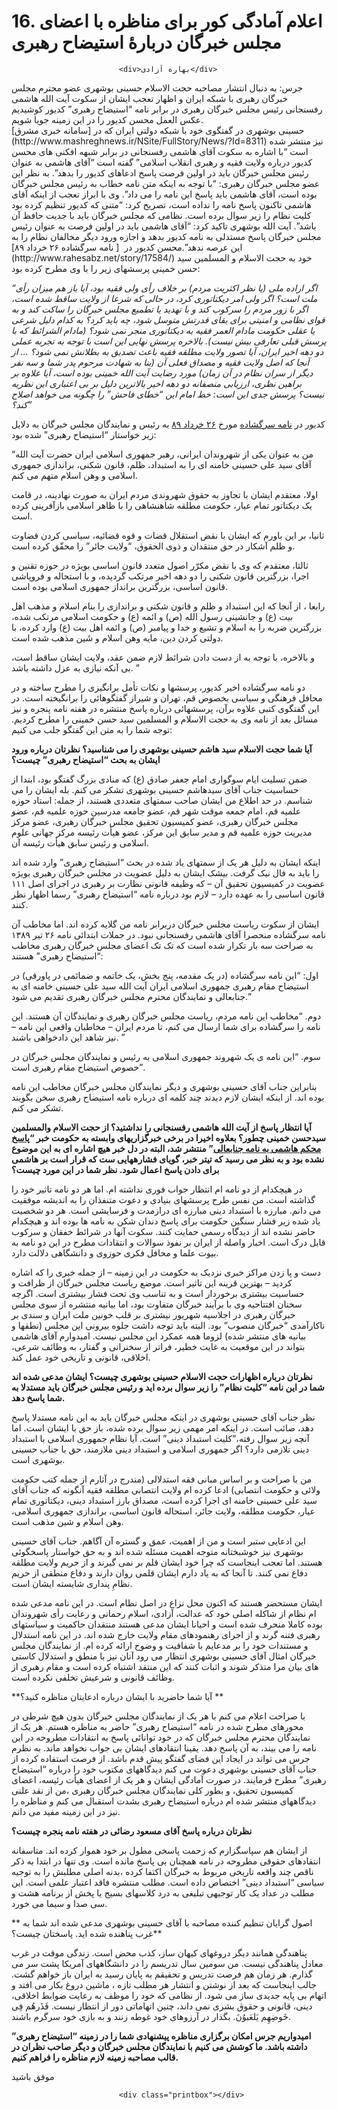 # 16. اعلام آمادگی کور برای مناظره با اعضای مجلس خبرگان دربارۀ استیضاح رهبری

                            <div>بهاره آزادی</div>
<div>جرس: به دنبال انتشار مصاحبه حجت الاسلام حسینی بوشهری عضو محترم مجلس خبرگان رهبری با شبکه ایران و اظهار تعجب ایشان از سکوت آیت الله هاشمی رفسنجانی رئیس مجلس خبرگان رهبری در برابر نامه “استیضاح رهبری” کدیور کوشیدیم عکس العمل محسن کدیور را در این زمینه جویا شویم.</div>
<div>حسینی بوشهری در گفتگوی خود با شبکه دولتی ایران که در [سامانه خبری مشرق](http://www.mashreghnews.ir/NSite/FullStory/News/?Id=8311) نیز منتشر شده است “با اشاره به سکوت آقای هاشمی رفسنجانی در برابر شبهه افکنی های محسن کدیور درباره ولایت فقیه و رهبری انقلاب اسلامی” گفته است “آقای هاشمی به عنوان رئیس مجلس خبرگان باید در اولین فرصت پاسخ ادعاهای کدیور را بدهد”. به نظر این عضو مجلس خبرگان رهبری:‌ “با توجه به اینکه متن نامه خطاب به رئیس مجلس خبرگان بوده است، آقای هاشمی باید پاسخ این نامه را می داد”. وی با ابراز تعجب از اینکه آقای هاشمی تاکنون پاسخ نامه را نداده است، تصریح کرد: “متنی که کدیور تنظیم کرده بود کلیت نظام را زیر سوال برده است. نظامی که مجلس خبرگان باید با جدیت حافظ آن باشد”. آیت الله بوشهری تاکید کرد: “آقای هاشمی باید در اولین فرصت به عنوان رئیس مجلس خبرگان پاسخ مستدلی به نامه کدیور بدهد و اجازه ورود دیگر مخالفان نظام را به این عرصه ندهد”.محسن کدیور در  [ نامه سرگشاده ٢۶ خرداد ۸۹](http://www.rahesabz.net/story/17584/) خود به حجت الاسلام و المسلمین سید حسن خمینی پرسشهای زیر را با وی مطرح کرده بود:

_“اگر اراده ملی (یا نظر اکثریت مردم) بر خلاف رأی ولی فقیه بود، آیا باز هم میزان رأی ملت است؟ اگر ولی امر دیکتاتوری کرد، در حالی که شرعا از ولایت ساقط شده است، اگر با زور مردم را سرکوب کند و با تهدید یا تطمیع مجلس خبرگان را ساکت کند و به قوای نظامی و امنیتی برای بقای قدرتش متوسل شود، چه باید کرد؟ به کدام دلیل شرعی یا عقلی حکومت مادام العمر فقیه به دیکتاتوری منجر نمی شود؟ (مادام الشرائط که با پرسش قبلی تعارفی بیش نیست). بالاخره پرسش نهایی این است با توجه به تجربه عملی دو دهه اخیر ایران، آیا تصور ولایت مطلقه فقیه باعث تصدیق به بطلانش نمی شود؟ … از آنجا که اصل ولایت فقیه و مصداق فعلی آن (بنا به شهادت مرحوم پدر شما و سه نفر دیگر از سران نظام در آن زمان) مورد رضایت آیت الله خمینی بوده است، آیا علاوه بر براهین نظری، ارزیابی منصفانه دو دهه اخیر بالاترین دلیل بر بی اعتباری این نظریه نیست؟ پرسش جدی این است: خط امام این “خطای فاحش” را چگونه می خواهد اصلاح کند؟”_

کدیور در [نامه سرگشاده](http://www.rahesabz.net/story/17584/) مورخ [٢۶ خرداد ۸۹](http://www.rahesabz.net/story/17584/) به رئیس و نمایندگان مجلس خبرگان به دلایل زیر خواستار “استیضاح رهبری” شده بود:

“من به عنوان یکی از شهروندان ایرانی، رهبر جمهوری اسلامی ایران حضرت آیت الله آقای سید علی حسینی خامنه ای را به استبداد، ظلم، قانون شکنی، براندازی جمهوری اسلامی و وهن اسلام متهم می کنم.  

اولا، معتقدم ایشان با تجاوز به حقوق شهروندی مردم ایران به صورت نهادینه، در قامت یک دیکتاتور تمام عیار، حکومت مطلقه شاهنشاهی را با ظاهر اسلامی بازآفرینی کرده است.  

ثانیا، بر این باورم که ایشان با نقض استقلال قضات و قوه قضائیه، سیاسی کردن قضاوت و ظلم آشکار در حق منتقدان و ذوی الحقوق، “ولایت جائر” را محقّق کرده است.  

ثالثا، معتقدم که وی با نقض مکرّر اصول متعدد قانون اساسی بویژه در حوزه تقنین و اجرا، بزرگترین قانون شکنی را دو دهه اخیر مرتکب گردیده، و با استحاله و فروپاشی قانون اساسی، بزرگترین برانداز جمهوری اسلامی بوده است.  

رابعا ، از آنجا که این استبداد و ظلم و قانون شکنی و براندازی را بنام اسلام و مذهب اهل بیت (ع) و جانشینی رسول الله (ص) و ائمه (ع) و حکومت اسلامی مرتکب شده، بزرگترین ضربه را به اسلام و تشیع و خدا و پیامبر (ص) و ائمه اهل بیت (ع) وارد کرده، با دولتی کردن دین، مایه وهن اسلام و شَین مذهب شده است.  

و بالاخره، با توجه به از دست دادن شرائط لازم ضمن عقد، ولایت ایشان ساقط است، بی آنکه نیازی به عزل داشته باشد. ”

دو نامه سرگشاده اخیر کدیور، پرسشها و نکات تأمل برانگیزی را مطرح ساخته و در محافل فرهنگی و سیاسی بخصوص قم، تهران و شیراز گفتگوهائی را برانگیخته است. در این گفتگوی کتبی علاوه برآن، پرسشهائی درباره پاسخ منتشره در هفته نامه پنجره و نیز مسائل بعد از نامه وی به حجت الاسلام و المسلمین سید حسن خمینی را مطرح کردیم. توجه شما را به متن این گفتگو جلب می کنیم:

**آیا شما حجت الاسلام سید هاشم حسینی بوشهری را می شناسید؟ نظرتان درباره ورود ایشان به بحث “استیضاح رهبری” چیست؟**

ضمن تسلیت ایام سوگواری امام جعفر صادق (ع) که منادی بزرگ گفتگو بود، ابتدا از حساسیت جناب آقای سیدهاشم حسینی بوشهری تشکر می کنم. بله ایشان را می شناسم. در حد اطلاع من ایشان صاحب سمتهای متعددی هستند، از جمله: استاد حوزه علمیه قم، امام جمعه موقت شهر قم، عضو جامعه مدرسین حوزه علمیه قم، عضو مجلس خبرگان رهبری، عضو کمیسیون تحقیق مجلس خبرگان رهبری، عضو مرکز مدیریت حوزه علمیه قم و مدیر سابق این مرکز، عضو هیأت رئیسه مرکز جهانی علوم اسلامی و رئیس سابق هیأت رئیسه آن.

اینکه ایشان به دلیل هر یک از سمتهای یاد شده در بحث “استیضاح رهبری” وارد شده اند را باید به فال نیک گرفت. بیشک ایشان به دلیل عضویت در مجلس خبرگان رهبری بویژه عضویت در کمیسیون تحقیق آن – که وظیفه قانونی نظارت بر رهبری در اجرای اصل ۱۱۱ قانون اساسی را به عهده دارد – لازم بود درباره نامه “استیضاح رهبری” رسما اظهار نظر کنند.

ایشان از سکوت ریاست مجلس خبرگان دربرابر نامه من گلایه کرده اند. اما مخاطب آن نامه سرگشاده منحصرا آقای هاشمی رفسنجانی نبود. در جملات ابتدائی نامه ۲۶ تیر ۱۳۸۹ به صراحت سه بار تکرار شده است که تک تک اعضای مجلس خبرگان رهبری مخاطب “استیضاح رهبری” هستند:

اول: “این نامه سرگشاده (در یک مقدمه، پنج بخش، یک خاتمه و ضمائمی در پاورقی) در استیضاح مقام رهبری جمهوری اسلامی ایران آیت الله سید علی حسینی خامنه ای به جنابعالی و نمایندگان محترم مجلس خبرگان رهبری تقدیم می شود.”

دوم. “مخاطب این نامه مردم، ریاست مجلس خبرگان رهبری و نمایندگان آن هستند. این نامه را سرگشاده برای شما ارسال می کنم، تا مردم ایران – مخاطبان واقعی این نامه – نیز شاهد این دادخواهی باشند. ”

سوم. “این نامه ی یک شهروند جمهوری اسلامی به رئیس و نمایندگان مجلس خبرگان در خصوص استیضاح مقام رهبری است”.

بنابراین جناب آقای حسینی بوشهری و دیگر نمایندگان مجلس خبرگان مخاطب این نامه بوده اند. از اینکه ایشان لازم دیدند چند کلمه ای درباره نامه استیضاح رهبری سخن بگویند تشکر می کنم.

**آیا انتظار پاسخ از آیت الله هاشمی رفسنجانی را نداشتید؟ از حجت الاسلام والمسلمین سیدحسن خمینی چطور؟ بعلاوه اخیرا در برخی خبرگزاریهای وابسته به حکومت خبر “[پاسخ محکم هاشمی به نامه جنابعالی](http://www.jahannews.com/vdccepqs02bq1e8.ala2.html)” منتشر شد، البته در دل خبر هیچ اشاره ای به این موضوع نشده بود و به نظر می رسید که تیتر خبر، گویای فشارههایی ست که قرار است بر هاشمی برای دادن پاسخ اعمال شود. نظر شما در این مورد چیست؟**

در هیچکدام از دو نامه ام انتظار جواب فوری نداشته ام. اما هر دو نامه تاثیر خود را گذاشته است. من نفس طرح پرسشهای بنیادی و دعوت متنفذان را به اندیشه موفقیت می دانم. مبارزه با استبداد دینی مبارزه ای درازمدت و فرسایشی است. هر دو شخصیت یاد شده زیر فشار سنگین حکومت برای پاسخ دندان شکن به نامه ها بوده اند و هیچکدام حاضر نشده اند از دیدگاه رسمی حمایت کنند. سکوت آنها در شرائط خفقان و سرکوب قابل درک است. اخبار واصله از ایران بر نفوذ سوالات و انتقادات مطرح در این دو نامه به بیوت علما و محافل فکری حوزوی و دانشگاهی دلالت دارد.

دست و پا زدن مراکز خبری نزدیک به حکومت در این زمینه – از جمله خبری را که اشاره کردید – بهترین قرینه این تاثیر است. موضع ریاست مجلس خبرگان از ظرافت و حساسیت بیشتری برخوردار است و به تناسب وی تحت فشار بیشتری است. اگرچه سخنان افتتاحیه وی با برآیند خبرگان متفاوت بود، اما بیانیه منتشره از سوی مجلس خبرگان رهبری در اجلاسیه شهریور نیشتری بر قلب خونین ملت ایران و سندی بر ناکارآمدی “خبرگان منصوب” بود. البته باید توجه داشت جلوه بیرونی این مجلس (نطقها و بیانیه های منتشر شده) لزوما همه عمکرد این مجلس نیست. امیدوارم آقای هاشمی بتواند در این موقعیت به غایت خطیر، فراتر از سخنرانی و گفتار، به وظائف شرعی، اخلاقی، قانونی و تاریخی خود عمل کند.

**نظرتان درباره اظهارات حجت الاسلام حسینی بوشهری چیست؟ ایشان مدعی شده اند شما در این نامه “کلیت نظام” را زیر سوال برده اید و رئیس مجلس خبرگان باید مستدلا به شما پاسخ دهد.**

نظر جناب آقای حسینی بوشهری در اینکه مجلس خبرگان باید به این نامه مستدلا پاسخ دهد، صائب است. در اینکه امر مهمی زیر سوال برده شده، باز حق با ایشان است. اما آنچه زیر سوال رفته،”کلیت استبداد دینی” است. آیا نظام جمهوری اسلامی با استبداد دینی تلازمی دارد؟ اگر جمهوری اسلامی و استبداد دینی ملازمند، حق با جناب حسینی بوشهری است.

من با صراحت و بر اساس مبانی فقه استدلالی (مندرج در آثارم از جمله کتب حکومت ولائی و حکومت انتصابی) ادعا کرده ام ولایت انتصابی مطلقه فقیه آنگونه که جناب آقای سید علی حسینی خامنه ای اجرا کرده است، مصداق بارز استبداد دینی، دیکتاتوری تمام عیار، حکومت مطلقه، ولایت جائر، استحاله قانون اساسی، براندازی جمهوری اسلامی، وهن اسلام و شین مذهب است.

این ادعایی ستبر است و من از اهمیت، عمق و گستره آن آگاهم. جناب آقای حسینی بوشهری نیز خوشبختانه متوجه اهمیت مسئله شده اند و به حق خواستار پاسخگوئی هستند. اما تعجب اینجاست که چرا خود ایشان قلم بر نمی گیرند و از حریم ولایت مطلقه دفاع نمی کنند. تا آنجا که به یاد دارم ایشان قلمی روان دارند و دفاع منطقی از حریم نظامِ پنداری شایسته ایشان است.

ایشان مستحضر هستند که اکنون محل نزاع در اصل نظام است. در این نامه مدعی شده ام نظام از شاکله اصلی خود که عدالت، آزادی، اسلام رحمانی و رعایت رأی شهروندان بوده کاملا منحرف شده است و احیانا ایشان مدعی هستند منتقدان حاکمیت و سیاستهای رهبری فتنه گرند و از اجرای رهنمودهای مقام ولایت خارج شده اند. در این نامه استدلال و مستندات خود را بر مدعایم با شفافیت و وضوح ارائه کرده ام. از نمایندگان مجلس خبرگان امثال آقای حسینی بوشهری انتظار می رود آنان نیز با منطق و استدلال کاستی های بیان مرا متذکر شوند و اثبات کنند که این منتقد اشتباه کرده است و مقام رهبری از وظائف قانونی و شرعیش تخلفی نکرده است.

**آیا شما حاضرید با ایشان درباره ادعایتان مناظره کنید؟ **

با صراحت اعلام می کنم با هر یک از نمایندگان مجلس خبرگان بدون هیچ شرطی در محورهای مطرح شده در نامه “استیضاح رهبری” حاضر به مناظره هستم. هر یک از نمایندگان محترم مجلس خبرگان که در خود توانائی پاسخ به انتقادات مطروحه در این نامه را می بیند، به آن پاسخ دهد. یقینا انتقادهای ایشان بی جواب نخواهد ماند. به نظرم جرس می تواند در ایجاد این فضای گفتگو پیش قدم باشد. از فرصت استفاده کرده از جناب آقای حسینی بوشهری دعوت می کنم دیدگاههای مکتوب خود را درباره “استیضاح رهبری” مطرح فرمایند. در صورت آمادگی ایشان و هر یک از اعضای هیأت رئیسه، اعضای کمیسیون تحقیق، و بطور کلی نمایندگان مجلس خبرگان رهبری ،من از نقد علنی دیدگاههای منتشر شده ام درباره استیضاح رهبری بشدت استقبال می کنم و مناظره را نیز در این زمینه مفید می دانم.

**نظرتان درباره پاسخ آقای مسعود رضائی در هفته نامه پنجره چیست؟**

از ایشان هم سپاسگزارم که زحمت پاسخی مطول بر خود هموار کرده اند. متاسفانه انتقادهای حقوقی مطروحه در نامه همچنان بی پاسخ مانده است. وی تنها در ابتدا به ذکر ناقص چند واقعه تاریخی مربوط به خبرگان اکتفا کرده ،بدنه اصلی مطلبش را به توجیه سیاسی “استبداد دینی” اختصاص داده است. مطلب منتشره فاقد اعتبار علمی است. این مطلب در عداد یک کار توجیهی تبلیغی به درد کلاسهای بسیج یا پخش از برنامه هشت و سی صدا و سیما می خورد.

** اصول گرایان تنظیم کننده مصاحبه با آقای حسینی بوشهری مدعی شده اند شما به غرب پناهنده شده اید. پاسختان چیست؟**

پناهندگی همانند دیگر دروغهای کیهان ساز، کذب محض است. زندگی موقت در غرب معادل پناهندگی نیست. من سومین سال تدریسم را در دانشگاههای آمریکا پشت سر می گذارم. هر زمان هم فرصت تدریس و تحقیقم به پایان رسید به ایران باز خواهم گشت. جالب اینجاست که بعد از نوشتن و انتشار هر مطلب تازه ، ماشین دروغ بکار می افتد و اتهام بی پایه جدیدی ساز می شود. از نظامی که خود را موظف به رعایت ضوابط اخلاقی، دینی، قانونی و حقوق بشری نمی داند، چنین اتهاماتی دور از انتظار نیست. فَذَرهُم فِی خَوضِهِم یَلعَبوُنَ. بگذار در آرزوهای خود غوطه زنند و به بازی خود سرگرم باشند.

**امیدواریم جرس امکان برگزاری مناظره پیشنهادی شما را در زمینه “استیضاح رهبری” داشته باشد. ما کوشش می کنیم با نمایندگان مجلس خبرگان و دیگر صاحب نظران در قالب مصاحبه زمینه لازم مناظره را فراهم کنیم.**  

موفق باشید


</div>

                            <div class="printbox"></div>

                        